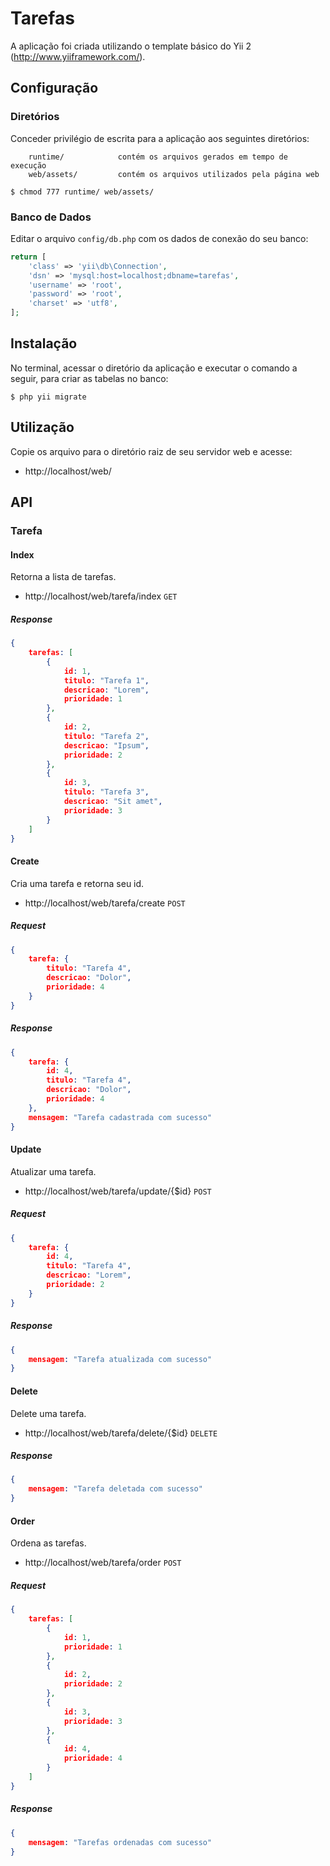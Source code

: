 # Tarefas
A aplicação foi criada utilizando o template básico do Yii 2 (http://www.yiiframework.com/).

## Configuração
### Diretórios
Conceder privilégio de escrita para a aplicação aos seguintes diretórios:
```
	runtime/            contém os arquivos gerados em tempo de execução
	web/assets/         contém os arquivos utilizados pela página web
```

~~~
$ chmod 777 runtime/ web/assets/
~~~

### Banco de Dados
Editar o arquivo `config/db.php` com os dados de conexão do seu banco:

```php
return [
    'class' => 'yii\db\Connection',
    'dsn' => 'mysql:host=localhost;dbname=tarefas',
    'username' => 'root',
    'password' => 'root',
    'charset' => 'utf8',
];
```

## Instalação
No terminal, acessar o diretório da aplicação e executar o comando a seguir,
para criar as tabelas no banco:

~~~
$ php yii migrate
~~~

## Utilização
Copie os arquivo para o diretório raiz de seu servidor web e acesse:

 * http://localhost/web/

## API
### Tarefa
#### Index

Retorna a lista de tarefas.

* http://localhost/web/tarefa/index `GET`


##### Response

```json
{
	tarefas: [
		{
			id: 1,
			titulo: "Tarefa 1",
			descricao: "Lorem",
			prioridade: 1
		},
		{
			id: 2,
			titulo: "Tarefa 2",
			descricao: "Ipsum",
			prioridade: 2
		},
		{
			id: 3,
			titulo: "Tarefa 3",
			descricao: "Sit amet",
			prioridade: 3
		}
	]
}
```

#### Create

Cria uma tarefa e retorna seu id.

* http://localhost/web/tarefa/create `POST`

##### Request

```json
{
	tarefa: {
		titulo: "Tarefa 4",
		descricao: "Dolor",
		prioridade: 4
	}
}
```

##### Response

```json
{
	tarefa: {
		id: 4,
		titulo: "Tarefa 4",
		descricao: "Dolor",
		prioridade: 4
	},
	mensagem: "Tarefa cadastrada com sucesso"
}
```

#### Update

Atualizar uma tarefa.

* http://localhost/web/tarefa/update/{$id} `POST`

##### Request

```json
{
	tarefa: {
		id: 4,
		titulo: "Tarefa 4",
		descricao: "Lorem",
		prioridade: 2
	}
}
```

##### Response

```json
{
	mensagem: "Tarefa atualizada com sucesso"
}
```

#### Delete

Delete uma tarefa.

* http://localhost/web/tarefa/delete/{$id} `DELETE`


##### Response

```json
{
	mensagem: "Tarefa deletada com sucesso"
}
```

#### Order

Ordena as tarefas.

* http://localhost/web/tarefa/order `POST`

##### Request

```json
{
	tarefas: [
		{
			id: 1,
			prioridade: 1
		},
		{
			id: 2,
			prioridade: 2
		},
		{
			id: 3,
			prioridade: 3
		},
		{
			id: 4,
			prioridade: 4
		}
	]
}
```

##### Response

```json
{
	mensagem: "Tarefas ordenadas com sucesso"
}
```
